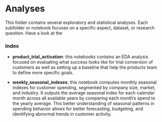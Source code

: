 # Analyses

This folder contains several exploratory and statistical analyses. Each subfolder or notebook focuses on a specific aspect, dataset, or research question. Have a look at the 

### Index

- **product_trial_activation**: this notebooks contains an EDA analysis focused on evaluating what success looks like for trial conversion of customers as well as setting up a baseline that help the products team to define more specific goals.
 
- **weekly_seasonal_indexes**: this notebook computes monthly seasonal indexes for customer spending, segmented by company size, market, and industry. It outputs the average seasonal index for each calendar month across all available years by comparing each month’s spend to the yearly average. This better understanding of seasonal patterns in spending behavior allows for better forecasting, budgeting, and identifying abnormal trends in customer activity.
